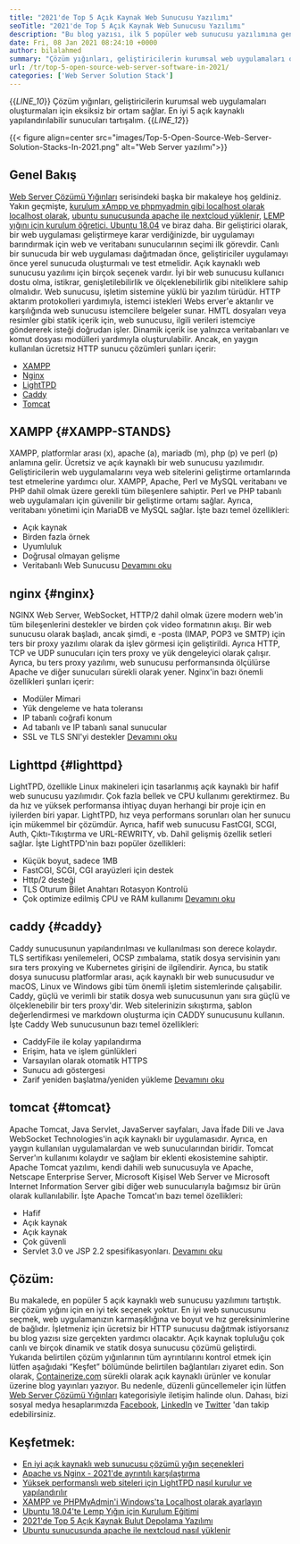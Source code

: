 ```yaml
---
title: "2021'de Top 5 Açık Kaynak Web Sunucusu Yazılımı" 
seoTitle: "2021'de Top 5 Açık Kaynak Web Sunucusu Yazılımı" 
description: "Bu blog yazısı, ilk 5 popüler web sunucusu yazılımına genel bir bakış sunar. Burada listelenen tüm yazılımlar kendi kendine barındırılır, ücretsizdir ve zengin özellikler sunar." 
date: Fri, 08 Jan 2021 08:24:10 +0000
author: bilalahmed
summary: "Çözüm yığınları, geliştiricilerin kurumsal web uygulamaları oluşturmaları için eksiksiz bir ortam sağlar. En iyi 5 açık kaynaklı yapılandırılabilir sunucuları tartışalım." 
url: /tr/top-5-open-source-web-server-software-in-2021/
categories: ['Web Server Solution Stack']
---
```

{{_LINE_10_}}
  Çözüm yığınları, geliştiricilerin kurumsal web uygulamaları oluşturmaları için eksiksiz bir ortam sağlar. En iyi 5 açık kaynaklı yapılandırılabilir sunucuları tartışalım.
{{_LINE_12_}}

{{< figure align=center src="images/Top-5-Open-Source-Web-Server-Solution-Stacks-In-2021.png" alt="Web Server yazılımı">}}


## Genel Bakış
[Web Server Çözümü Yığınları][1] serisindeki başka bir makaleye hoş geldiniz. Yakın geçmişte, [kurulum xAmpp ve phpmyadmin gibi localhost olarak localhost olarak][2], [ubuntu sunucusunda apache ile nextcloud yüklenir][3], [LEMP yığını için kurulum öğretici. Ubuntu 18.04][4] ve biraz daha. Bir geliştirici olarak, bir web uygulaması geliştirmeye karar verdiğinizde, bir uygulamayı barındırmak için web ve veritabanı sunucularının seçimi ilk görevdir. Canlı bir sunucuda bir web uygulaması dağıtmadan önce, geliştiriciler uygulamayı önce yerel sunucuda oluşturmalı ve test etmelidir. Açık kaynaklı web sunucusu yazılımı için birçok seçenek vardır. İyi bir web sunucusu kullanıcı dostu olma, istikrar, genişletilebilirlik ve ölçeklenebilirlik gibi niteliklere sahip olmalıdır.
Web sunucusu, işletim sistemine yüklü bir yazılım türüdür. HTTP aktarım protokolleri yardımıyla, istemci istekleri Webs erver'e aktarılır ve karşılığında web sunucusu istemcilere belgeler sunar. HMTL dosyaları veya resimler gibi statik içerik için, web sunucusu, ilgili verileri istemciye göndererek isteği doğrudan işler. Dinamik içerik ise yalnızca veritabanları ve komut dosyası modülleri yardımıyla oluşturulabilir. Ancak, en yaygın kullanılan ücretsiz HTTP sunucu çözümleri şunları içerir:
  * [XAMPP][5]
  * [Nginx][6]
  * [LightTPD][7]
  * [Caddy][8]
  * [Tomcat][9]

## XAMPP {#XAMPP-STANDS}
XAMPP, platformlar arası (x), apache (a), mariadb (m), php (p) ve perl (p) anlamına gelir. Ücretsiz ve açık kaynaklı bir web sunucusu yazılımıdır. Geliştiricilerin web uygulamalarını veya web sitelerini geliştirme ortamlarında test etmelerine yardımcı olur. XAMPP, Apache, Perl ve MySQL veritabanı ve PHP dahil olmak üzere gerekli tüm bileşenlere sahiptir. Perl ve PHP tabanlı web uygulamaları için güvenilir bir geliştirme ortamı sağlar. Ayrıca, veritabanı yönetimi için MariaDB ve MySQL sağlar. İşte bazı temel özellikleri:
  * Açık kaynak
  * Birden fazla örnek
  * Uyumluluk
  * Doğrusal olmayan gelişme
  * Veritabanlı Web Sunucusu
[Devamını oku][10]

## nginx {#nginx}
NGINX Web Server, WebSocket, HTTP/2 dahil olmak üzere modern web'in tüm bileşenlerini destekler ve birden çok video formatının akışı. Bir web sunucusu olarak başladı, ancak şimdi, e -posta (IMAP, POP3 ve SMTP) için ters bir proxy yazılımı olarak da işlev görmesi için geliştirildi. Ayrıca HTTP, TCP ve UDP sunucuları için ters proxy ve yük dengeleyici olarak çalışır. Ayrıca, bu ters proxy yazılımı, web sunucusu performansında ölçülürse Apache ve diğer sunucuları sürekli olarak yener. Nginx'in bazı önemli özellikleri şunları içerir:
  * Modüler Mimari
  * Yük dengeleme ve hata toleransı
  * IP tabanlı coğrafi konum
  * Ad tabanlı ve IP tabanlı sanal sunucular
  * SSL ve TLS SNI'yi destekler
[Devamını oku][11]

## Lighttpd {#lighttpd}
LightTPD, özellikle Linux makineleri için tasarlanmış açık kaynaklı bir hafif web sunucusu yazılımıdır. Çok fazla bellek ve CPU kullanımı gerektirmez. Bu da hız ve yüksek performansa ihtiyaç duyan herhangi bir proje için en iyilerden biri yapar. LightTPD, hız veya performans sorunları olan her sunucu için mükemmel bir çözümdür. Ayrıca, hafif web sunucusu FastCGI, SCGI, Auth, Çıktı-Tıkıştırma ve URL-REWRITY, vb. Dahil gelişmiş özellik setleri sağlar. İşte LightTPD'nin bazı popüler özellikleri:
  * Küçük boyut, sadece 1MB
  * FastCGI, SCGI, CGI arayüzleri için destek
  * Http/2 desteği
  * TLS Oturum Bilet Anahtarı Rotasyon Kontrolü
  * Çok optimize edilmiş CPU ve RAM kullanımı
[Devamını oku][12]

## caddy {#caddy}
Caddy sunucusunun yapılandırılması ve kullanılması son derece kolaydır. TLS sertifikası yenilemeleri, OCSP zımbalama, statik dosya servisinin yanı sıra ters proxying ve Kubernetes girişini de ilgilendirir. Ayrıca, bu statik dosya sunucusu platformlar arası, açık kaynaklı bir web sunucusudur ve macOS, Linux ve Windows gibi tüm önemli işletim sistemlerinde çalışabilir. Caddy, güçlü ve verimli bir statik dosya web sunucusunun yanı sıra güçlü ve ölçeklenebilir bir ters proxy'dir. Web sitelerinizin sıkıştırma, şablon değerlendirmesi ve markdown oluşturma için CADDY sunucusunu kullanın. İşte Caddy Web sunucusunun bazı temel özellikleri:
  * CaddyFile ile kolay yapılandırma
  * Erişim, hata ve işlem günlükleri
  * Varsayılan olarak otomatik HTTPS
  * Sunucu adı göstergesi
  * Zarif yeniden başlatma/yeniden yükleme
[Devamını oku][13]

## tomcat {#tomcat}
Apache Tomcat, Java Servlet, JavaServer sayfaları, Java İfade Dili ve Java WebSocket Technologies'in açık kaynaklı bir uygulamasıdır. Ayrıca, en yaygın kullanılan uygulamalardan ve web sunucularından biridir. Tomcat Server'ın kullanımı kolaydır ve sağlam bir eklenti ekosistemine sahiptir. Apache Tomcat yazılımı, kendi dahili web sunucusuyla ve Apache, Netscape Enterprise Server, Microsoft Kişisel Web Server ve Microsoft Internet Information Server gibi diğer web sunucularıyla bağımsız bir ürün olarak kullanılabilir. İşte Apache Tomcat'ın bazı temel özellikleri:
  * Hafif
  * Açık kaynak
  * Açık kaynak
  * Çok güvenli
  * Servlet 3.0 ve JSP 2.2 spesifikasyonları.
[Devamını oku][14]

## Çözüm:
Bu makalede, en popüler 5 açık kaynaklı web sunucusu yazılımını tartıştık. Bir çözüm yığını için en iyi tek seçenek yoktur. En iyi web sunucusunu seçmek, web uygulamanızın karmaşıklığına ve boyut ve hız gereksinimlerine de bağlıdır. İşletmeniz için ücretsiz bir HTTP sunucusu dağıtmak istiyorsanız bu blog yazısı size gerçekten yardımcı olacaktır. Açık kaynak topluluğu çok canlı ve birçok dinamik ve statik dosya sunucusu çözümü geliştirdi. Yukarıda belirtilen çözüm yığınlarının tüm ayrıntılarını kontrol etmek için lütfen aşağıdaki “Keşfet” bölümünde belirtilen bağlantıları ziyaret edin.
Son olarak, [Containerize.com][15] sürekli olarak açık kaynaklı ürünler ve konular üzerine blog yayınları yazıyor. Bu nedenle, düzenli güncellemeler için lütfen [][16][Web Server Çözümü Yığınları][1] kategorisiyle iletişim halinde olun. Dahası, bizi sosyal medya hesaplarımızda [Facebook][17], [LinkedIn][18] ve [Twitter][19] 'dan takip edebilirsiniz.

## Keşfetmek:
  * [En iyi açık kaynaklı web sunucusu çözümü yığın seçenekleri][20]
  * [Apache vs Nginx - 2021'de ayrıntılı karşılaştırma][21]
  * [Yüksek performanslı web siteleri için LightTPD nasıl kurulur ve yapılandırılır][22]
  * [XAMPP ve PHPMyAdmin'i Windows'ta Localhost olarak ayarlayın][2]
  * [Ubuntu 18.04'te Lemp Yığın için Kurulum Eğitimi][4]
  * [2021'de Top 5 Açık Kaynak Bulut Depolama Yazılımı][23]
  * [Ubuntu sunucusunda apache ile nextcloud nasıl yüklenir][3]

  
[1]: https://products.containerize.com/solution-stack/
[2]: https://blog.containerize.com/database-management-software/how-to-setup-xampp-and-phpmyadmin-as-localhost-on-windows/
[3]: https://blog.containerize.com/backup-and-sync-software/how-to-install-nextcloud-with-apache-on-ubuntu-server/
[4]: https://blog.containerize.com/web-server-solution-stack/setup-tutorial-for-lemp-stack-on-ubuntu-18-04/
[5]: #xampp-stands
[6]: #NGINX
[7]: #Lighttpd
[8]: #Caddy
[9]: #Tomcat
[10]: https://products.containerize.com/solution-stack/xampp
[11]: https://products.containerize.com/solution-stack/nginx
[12]: https://products.containerize.com/solution-stack/lighttpd
[13]: https://products.containerize.com/solution-stack/caddy
[14]: https://products.containerize.com/solution-stack/tomcat
[15]: https://www.containerize.com/
[16]: https://products.containerize.com/video-editing-software
[17]: https://web.facebook.com/containerize
[18]: https://www.linkedin.com/company/containerize/
[19]: https://twitter.com/containerize_co
[20]: https://products.containerize.com/solution-stack
[21]: https://blog.containerize.com/2021/02/26/apache-vs-nginx-detailed-comparison-in-2021/
[22]: https://blog.containerize.com/2020/12/16/setup-and-configure-lighttpd-web-server-for-high-performance-websites/
[23]: https://blog.containerize.com/backup-and-sync-software/top-5-open-source-cloud-storage-software-in-2021/
